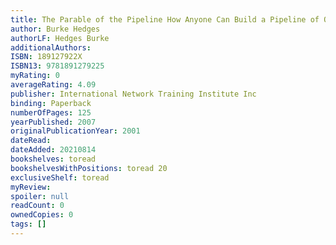 ```yaml
---
title: The Parable of the Pipeline How Anyone Can Build a Pipeline of Ongoing Residual Income in the New Economy
author: Burke Hedges
authorLF: Hedges Burke
additionalAuthors: 
ISBN: 189127922X
ISBN13: 9781891279225
myRating: 0
averageRating: 4.09
publisher: International Network Training Institute Inc
binding: Paperback
numberOfPages: 125
yearPublished: 2007
originalPublicationYear: 2001
dateRead: 
dateAdded: 20210814
bookshelves: toread
bookshelvesWithPositions: toread 20
exclusiveShelf: toread
myReview: 
spoiler: null
readCount: 0
ownedCopies: 0
tags: []
---
```


